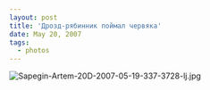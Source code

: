 ```yaml
---
layout: post
title: 'Дрозд-рябинник поймал червяка'
date: May 20, 2007
tags:
  - photos
---
```


![Sapegin-Artem-20D-2007-05-19-337-3728-lj.jpg](upload://Sapegin-Artem-20D-2007-05-19-337-3728-lj.jpg)
